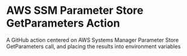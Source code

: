 # AWS SSM Parameter Store GetParameters Action

A GitHub action centered on AWS Systems Manager Parameter Store GetParameters call, and placing the results into environment variables